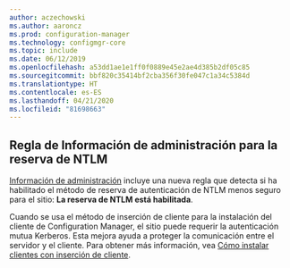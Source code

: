 ```yaml
---
author: aczechowski
ms.author: aaroncz
ms.prod: configuration-manager
ms.technology: configmgr-core
ms.topic: include
ms.date: 06/12/2019
ms.openlocfilehash: a53dd1ae1e1ff0f0889e45e2ae4d385b2df05c85
ms.sourcegitcommit: bbf820c35414bf2cba356f30fe047c1a34c5384d
ms.translationtype: HT
ms.contentlocale: es-ES
ms.lasthandoff: 04/21/2020
ms.locfileid: "81698663"
---
```

## <a name="management-insights-rule-for-ntlm-fallback"></a><a name="bkmk_ntlm"></a> Regla de Información de administración para la reserva de NTLM

<!--4572953-->

[Información de administración](../../../../servers/manage/management-insights.md) incluye una nueva regla que detecta si ha habilitado el método de reserva de autenticación de NTLM menos seguro para el sitio: **La reserva de NTLM está habilitada**.

Cuando se usa el método de inserción de cliente para la instalación del cliente de Configuration Manager, el sitio puede requerir la autenticación mutua Kerberos. Esta mejora ayuda a proteger la comunicación entre el servidor y el cliente. Para obtener más información, vea [Cómo instalar clientes con inserción de cliente](../../../../clients/deploy/deploy-clients-to-windows-computers.md#BKMK_ClientPush).
